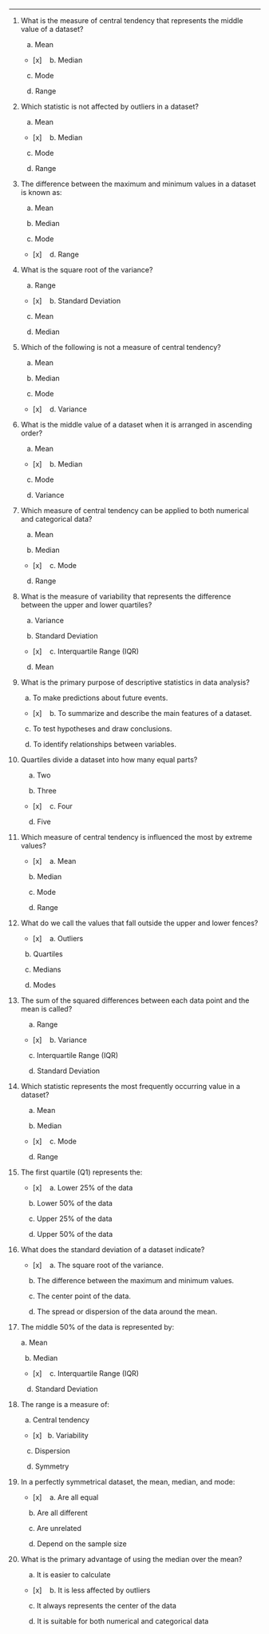 ***

1. What is the measure of central tendency that represents the middle value of a dataset?

       a. Mean
    
    - [x]    b. Median
    
       c. Mode
    
       d. Range

  

2. Which statistic is not affected by outliers in a dataset?

       a. Mean
    
    - [x]    b. Median
    
       c. Mode
    
       d. Range

  

3. The difference between the maximum and minimum values in a dataset is known as:

       a. Mean
    
       b. Median
    
       c. Mode
    
    - [x]    d. Range

  

4. What is the square root of the variance?

       a. Range
    
    - [x]    b. Standard Deviation
    
       c. Mean
    
       d. Median

  

5. Which of the following is not a measure of central tendency?

       a. Mean
    
       b. Median
    
       c. Mode
    
    - [x]    d. Variance

  

6. What is the middle value of a dataset when it is arranged in ascending order?

       a. Mean
    
    - [x]    b. Median
    
       c. Mode
    
       d. Variance

  

7. Which measure of central tendency can be applied to both numerical and categorical data?

       a. Mean
    
       b. Median
    
    - [x]    c. Mode
    
       d. Range

  
  

8. What is the measure of variability that represents the difference between the upper and lower quartiles?

       a. Variance
    
       b. Standard Deviation
    
    - [x]    c. Interquartile Range (IQR)
    
       d. Mean

  

9. What is the primary purpose of descriptive statistics in data analysis?

      a. To make predictions about future events.
    
    - [x]    b. To summarize and describe the main features of a dataset.
    
      c. To test hypotheses and draw conclusions.
    
      d. To identify relationships between variables.

  

10. Quartiles divide a dataset into how many equal parts?

        a. Two
    
        b. Three
    
    - [x]    c. Four
    
        d. Five

11. Which measure of central tendency is influenced the most by extreme values?

    - [x]    a. Mean
    
        b. Median
    
        c. Mode
    
        d. Range

  

12. What do we call the values that fall outside the upper and lower fences?

    - [x]    a. Outliers
    
      b. Quartiles
    
      c. Medians
    
      d. Modes

  

13. The sum of the squared differences between each data point and the mean is called?

        a. Range
    
    - [x]    b. Variance
    
        c. Interquartile Range (IQR)
    
        d. Standard Deviation

  

14. Which statistic represents the most frequently occurring value in a dataset?

        a. Mean
    
        b. Median
    
    - [x]    c. Mode
    
        d. Range

  
  

15. The first quartile (Q1) represents the:

    - [x]    a. Lower 25% of the data
    
        b. Lower 50% of the data
    
        c. Upper 25% of the data
    
        d. Upper 50% of the data

  

16. What does the standard deviation of a dataset indicate?

    - [x]    a. The square root of the variance.
    
        b. The difference between the maximum and minimum values.
    
        c. The center point of the data.
    
        d. The spread or dispersion of the data around the mean.

  

17. The middle 50% of the data is represented by:

      a. Mean
    
      b. Median
    
    - [x]    c. Interquartile Range (IQR)
    
       d. Standard Deviation

  

18. The range is a measure of:

       a. Central tendency
    
    - [x]   b. Variability
    
       c. Dispersion
    
       d. Symmetry

  

19. In a perfectly symmetrical dataset, the mean, median, and mode:

    - [x]    a. Are all equal
    
        b. Are all different
    
        c. Are unrelated
    
        d. Depend on the sample size

  

20. What is the primary advantage of using the median over the mean?

        a. It is easier to calculate
    
    - [x]    b. It is less affected by outliers
    
        c. It always represents the center of the data
    
        d. It is suitable for both numerical and categorical data  

